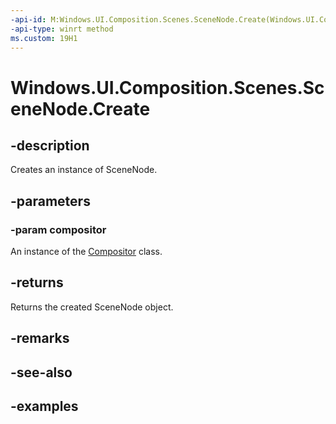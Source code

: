 ```yaml
---
-api-id: M:Windows.UI.Composition.Scenes.SceneNode.Create(Windows.UI.Composition.Compositor)
-api-type: winrt method
ms.custom: 19H1
---
```


<!-- Method syntax.
public SceneNode SceneNode.Create(Compositor compositor)
-->

# Windows.UI.Composition.Scenes.SceneNode.Create

## -description

Creates an instance of SceneNode.



## -parameters
### -param compositor

An instance of the [Compositor](../windows.ui.composition/compositor.md) class.

## -returns

Returns the created SceneNode object.

## -remarks

## -see-also

## -examples

